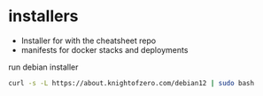 # installers
- Installer for with the cheatsheet repo
- manifests for docker stacks and deployments

run debian installer
```bash
curl -s -L https://about.knightofzero.com/debian12 | sudo bash
```
